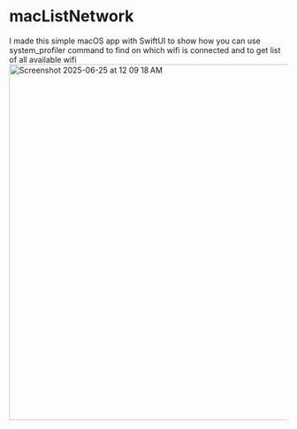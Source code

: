 # macListNetwork
I made this simple macOS app with SwiftUI to show how you can use system_profiler command to find on which wifi is connected and to get list of all available wifi
<img width="644" alt="Screenshot 2025-06-25 at 12 09 18 AM" src="https://github.com/user-attachments/assets/c022ea45-cf31-429e-8c4d-3446c9ba3e0b" />
